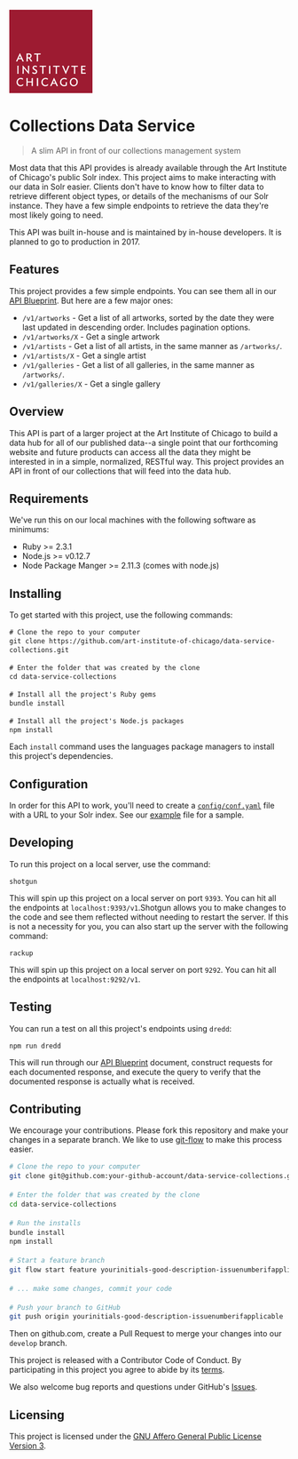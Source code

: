 ![Art Institute of Chicago](https://raw.githubusercontent.com/Art-Institute-of-Chicago/template/master/aic-logo.gif)


# Collections Data Service
> A slim API in front of our collections management system

Most data that this API provides is already available through the Art Institute of
Chicago's public Solr index. This project aims to make interacting with our data in 
Solr easier. Clients don't have to know how to filter data to retrieve different 
object types, or details of the mechanisms of our Solr instance. They have a few simple 
endpoints to retrieve the data they're most likely going to need. 

This API was built in-house and is maintained by in-house developers. It is 
planned to go to production in 2017. 


## Features

This project provides a few simple endpoints. You can see them all in our 
[API Blueprint](tests/apiary.apib). But here are a few major ones:

* `/v1/artworks` - Get a list of all artworks, sorted by the date they were 
  last updated in descending order. Includes pagination options.
* `/v1/artworks/X` - Get a single artwork
* `/v1/artists` - Get a list of all artists, in the same manner as `/artworks/`.
* `/v1/artists/X` - Get a single artist
* `/v1/galleries` - Get a list of all galleries, in the same manner as `/artworks/`.
* `/v1/galleries/X` - Get a single gallery


## Overview

This API is part of a larger project at the Art Institute of Chicago to build a data hub 
for all of our published data--a single point that our forthcoming website and future 
products can access all the data they might be interested in in a simple, normalized, RESTful
way. This project provides an API in front of our collections that will feed into the 
data hub.


## Requirements

We've run this on our local machines with the following software as minimums:

* Ruby >= 2.3.1
* Node.js >= v0.12.7
* Node Package Manger >= 2.11.3 (comes with node.js)


## Installing

To get started with this project, use the following commands:

```shell
# Clone the repo to your computer
git clone https://github.com/art-institute-of-chicago/data-service-collections.git

# Enter the folder that was created by the clone
cd data-service-collections

# Install all the project's Ruby gems
bundle install

# Install all the project's Node.js packages
npm install
```

Each `install` command uses the languages package managers to install this project's 
dependencies. 


## Configuration

In order for this API to work, you'll need to create a [`config/conf.yaml`](config/conf.yaml)
file with a URL to your Solr index. See our [example](config/conf.yaml.example) file for
a sample.


## Developing

To run this project on a local server, use the command:

```shell
shotgun
```
 
This will spin up this project on a local server on port `9393`. You can hit
all the endpoints at `localhost:9393/v1`.Shotgun allows you to make changes to 
the code and see them reflected without needing to restart the server. If this is not 
a necessity for you, you can also start up the server with the following command:

```shell
rackup
```

This will spin up this project on a local server on port `9292`. You can hit
all the endpoints at `localhost:9292/v1`.


## Testing

You can run a test on all this project's endpoints using `dredd`:

```
npm run dredd
```

This will run through our [API Blueprint](tests/apiary.apib) document,
construct requests for each documented response, and execute the query to 
verify that the documented response is actually what is received.

## Contributing

We encourage your contributions. Please fork this repository and make your changes in 
a separate branch. We like to use [git-flow](https://github.com/nvie/gitflow) to make this process easier.

```bash
# Clone the repo to your computer
git clone git@github.com:your-github-account/data-service-collections.git

# Enter the folder that was created by the clone
cd data-service-collections

# Run the installs
bundle install
npm install

# Start a feature branch
git flow start feature yourinitials-good-description-issuenumberifapplicable

# ... make some changes, commit your code

# Push your branch to GitHub
git push origin yourinitials-good-description-issuenumberifapplicable
```

Then on github.com, create a Pull Request to merge your changes into our 
`develop` branch. 

This project is released with a Contributor Code of Conduct. By participating in 
this project you agree to abide by its [terms](CODE_OF_CONDUCT.md).

We also welcome bug reports and questions under GitHub's [Issues](issues).


## Licensing

This project is licensed under the [GNU Affero General Public License 
Version 3](LICENSE).
